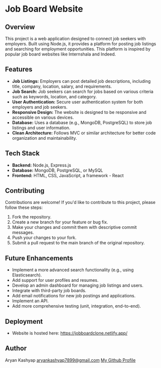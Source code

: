 # Job Board Website

## Overview

This project is a web application designed to connect job seekers with employers. Built using Node.js, it provides a platform for posting job listings and searching for employment opportunities. This platform is inspired by popular job board websites like Internshala and Indeed.

## Features

* **Job Listings:** Employers can post detailed job descriptions, including title, company, location, salary, and requirements.
* **Job Search:** Job seekers can search for jobs based on various criteria such as keywords, location, and category.
* **User Authentication:** Secure user authentication system for both employers and job seekers.
* **Responsive Design:** The website is designed to be responsive and accessible on various devices.
* **Database:** Uses a database (e.g., MongoDB, PostgreSQL) to store job listings and user information.
* **Clean Architecture:** Follows MVC or similar architecture for better code organization and maintainability.

## Tech Stack

* **Backend:** Node.js, Express.js
* **Database:** MongoDB, PostgreSQL, or MySQL
* **Frontend:** HTML, CSS, JavaScript, a framework - React

## Contributing

Contributions are welcome! If you'd like to contribute to this project, please follow these steps:

1.  Fork the repository.
2.  Create a new branch for your feature or bug fix.
3.  Make your changes and commit them with descriptive commit messages.
4.  Push your changes to your fork.
5.  Submit a pull request to the main branch of the original repository.

## Future Enhancements

* Implement a more advanced search functionality (e.g., using Elasticsearch).
* Add support for user profiles and resumes.
* Develop an admin dashboard for managing job listings and users.
* Integrate with third-party job boards.
* Add email notifications for new job postings and applications.
* Implement an API.
* Add more comprehensive testing (unit, integration, end-to-end).

## Deployment

* Website is hosted here: https://jobboardclone.netlify.app/

## Author

Aryan Kashyap
aryankashyap7899@gmail.com
[My Github Profile](https://github.com/Void604)
